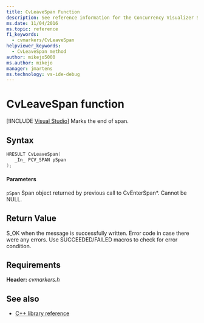 ```yaml
---
title: CvLeaveSpan Function
description: See reference information for the Concurrency Visualizer SDK function CvLeaveSpan (C library).
ms.date: 11/04/2016
ms.topic: reference
f1_keywords: 
  - cvmarkers/CvLeaveSpan
helpviewer_keywords: 
  - CvLeaveSpan method
author: mikejo5000
ms.author: mikejo
manager: jmartens
ms.technology: vs-ide-debug
---
```

# CvLeaveSpan function

 [!INCLUDE [Visual Studio](~/includes/applies-to-version/vs-windows-only.md)]
Marks the end of span.

## Syntax

```C
HRESULT CvLeaveSpan(
   _In_ PCV_SPAN pSpan
);
```

#### Parameters
 `pSpan`
 Span object returned by previous call to CvEnterSpan*. Cannot be NULL.

## Return Value
 S_OK when the message is successfully written. Error code in case there were any errors. Use SUCCEEDED/FAILED macros to check for error condition.

## Requirements
 **Header:** *cvmarkers.h*

## See also
- [C++ library reference](../profiling/cpp-library-reference.md)